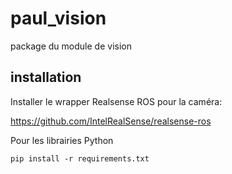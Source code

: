 # paul_vision
package du module de vision

## installation

Installer le wrapper Realsense ROS pour la caméra:

https://github.com/IntelRealSense/realsense-ros

Pour les librairies Python
```
pip install -r requirements.txt
```
